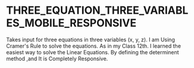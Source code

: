 # THREE_EQUATION_THREE_VARIABLES_MOBILE_RESPONSIVE
 Takes input for three equations in three variables (x, y, z).  I am Using Cramer's Rule to solve the equations. As in my Class 12th. I learned the easiest way to solve the Linear Equations. By defining the determinent method ,and It is Completely Responsive.
